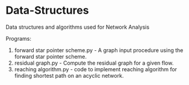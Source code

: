 # Data-Structures
Data structures and algorithms used for Network Analysis

Programs:
1. forward star pointer scheme.py - A graph input procedure using the forward star pointer scheme.
2. residual graph.py - Compute the residual graph for a given flow.
3. reaching algorithm.py - code to implement reaching algorithm for finding shortest path on an acyclic network.
